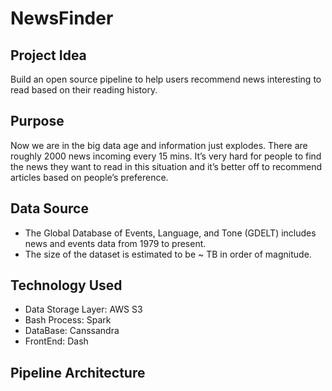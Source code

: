 # NewsFinder
## Project Idea
Build an open source pipeline to help users recommend news interesting to read based on their reading history.  
## Purpose
Now we are in the big data age and information just explodes. There are roughly 2000 news incoming every 15 mins. It’s very hard for people to find the news they want to read in this situation and it’s better off to recommend articles based on people’s preference.  

## Data Source
* The Global Database of Events, Language, and Tone (GDELT) includes news and events data from 1979 to present. 
* The size of the dataset is estimated to be ~ TB in order of magnitude.
## Technology Used
* Data Storage Layer: AWS S3
* Bash Process: Spark
* DataBase: Canssandra
* FrontEnd: Dash
## Pipeline Architecture

